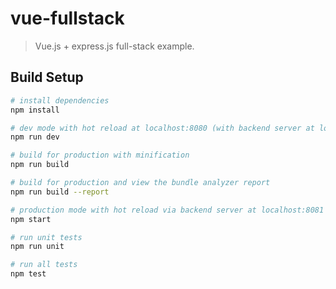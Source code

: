 # vue-fullstack

> Vue.js + express.js full-stack example.

## Build Setup

``` bash
# install dependencies
npm install

# dev mode with hot reload at localhost:8080 (with backend server at localhost:8081)
npm run dev

# build for production with minification
npm run build

# build for production and view the bundle analyzer report
npm run build --report

# production mode with hot reload via backend server at localhost:8081
npm start

# run unit tests
npm run unit

# run all tests
npm test
```
